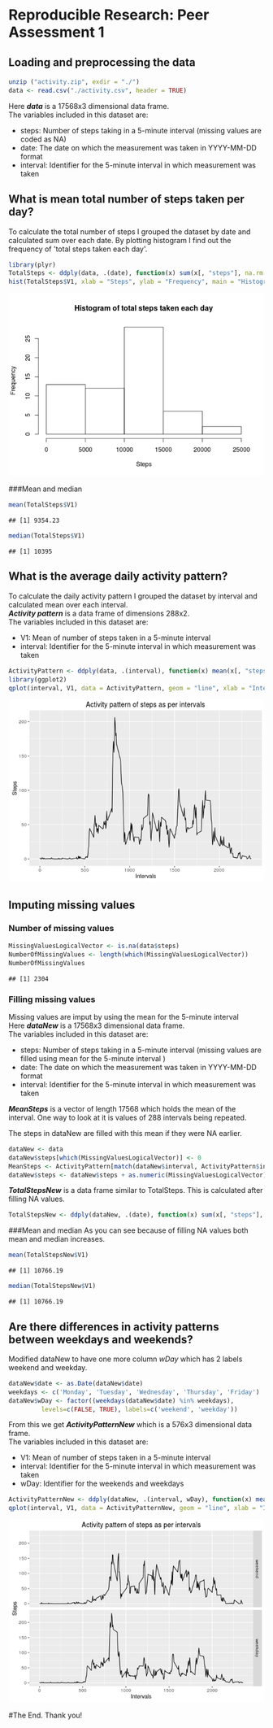 # Reproducible Research: Peer Assessment 1



## Loading and preprocessing the data

```r
unzip ("activity.zip", exdir = "./")
data <- read.csv("./activity.csv", header = TRUE)
```
Here ***data*** is a 17568x3 dimensional data frame.  
The variables included in this dataset are:  

* steps: Number of steps taking in a 5-minute interval (missing values are coded as NA)
* date: The date on which the measurement was taken in YYYY-MM-DD format
* interval: Identifier for the 5-minute interval in which measurement was taken

## What is mean total number of steps taken per day?
To calculate the total number of steps I grouped the dataset by date and calculated sum over each date.
By plotting histogram I find out the frequency of 'total steps taken each day'.

```r
library(plyr)
TotalSteps <- ddply(data, .(date), function(x) sum(x[, "steps"], na.rm = TRUE))
hist(TotalSteps$V1, xlab = "Steps", ylab = "Frequency", main = "Histogram of total steps taken each day")
```

![](PA1_template_files/figure-html/unnamed-chunk-3-1.png)<!-- -->

###Mean and median

```r
mean(TotalSteps$V1)
```

```
## [1] 9354.23
```

```r
median(TotalSteps$V1)
```

```
## [1] 10395
```

## What is the average daily activity pattern?
To calculate the daily activity pattern I grouped the dataset by interval and calculated mean over each interval.  
***Activity pattern*** is a data frame of dimensions 288x2.  
The variables included in this dataset are: 

* V1: Mean of number of steps taken in a 5-minute interval  
* interval: Identifier for the 5-minute interval in which measurement was taken


```r
ActivityPattern <- ddply(data, .(interval), function(x) mean(x[, "steps"], na.rm = TRUE))
library(ggplot2)
qplot(interval, V1, data = ActivityPattern, geom = "line", xlab = "Intervals", ylab = "Steps", main = "Activity pattern of steps as per intervals")
```

![](PA1_template_files/figure-html/unnamed-chunk-5-1.png)<!-- -->


## Imputing missing values
### Number of missing values

```r
MissingValuesLogicalVector <- is.na(data$steps)
NumberOfMissingValues <- length(which(MissingValuesLogicalVector))
NumberOfMissingValues
```

```
## [1] 2304
```
### Filling missing values
Missing values are imput by using the mean for the 5-minute interval  
Here ***dataNew*** is a 17568x3 dimensional data frame.   
The variables included in this dataset are: 

* steps: Number of steps taking in a 5-minute interval (missing values are filled using mean for the 5-minute interval )
* date: The date on which the measurement was taken in YYYY-MM-DD format
* interval: Identifier for the 5-minute interval in which measurement was taken

***MeanSteps*** is a vector of length 17568 which holds the mean of the interval. One way to look at it is values of 288 intervals being repeated.  

The steps in dataNew are filled with this mean if they were NA earlier.

```r
dataNew <- data
dataNew$steps[which(MissingValuesLogicalVector)] <- 0
MeanSteps <- ActivityPattern[match(dataNew$interval, ActivityPattern$interval), "V1"]
dataNew$steps <- dataNew$steps + as.numeric(MissingValuesLogicalVector)*MeanSteps
```
***TotalStepsNew*** is a data frame similar to TotalSteps. This is calculated after filling NA values.

```r
TotalStepsNew <- ddply(dataNew, .(date), function(x) sum(x[, "steps"], na.rm = TRUE))
```
###Mean and median
As you can see because of filling NA values both mean and median increases.

```r
mean(TotalStepsNew$V1)
```

```
## [1] 10766.19
```

```r
median(TotalStepsNew$V1)
```

```
## [1] 10766.19
```

## Are there differences in activity patterns between weekdays and weekends?
Modified dataNew to have one more column *wDay* which has 2 labels weekend and weekday.

```r
dataNew$date <- as.Date(dataNew$date)
weekdays <- c('Monday', 'Tuesday', 'Wednesday', 'Thursday', 'Friday')
dataNew$wDay <- factor((weekdays(dataNew$date) %in% weekdays), 
         levels=c(FALSE, TRUE), labels=c('weekend', 'weekday'))
```
From this we get ***ActivityPatternNew*** which is a 576x3 dimensional data frame.  
The variables included in this dataset are: 

* V1: Mean of number of steps taken in a 5-minute interval  
* interval: Identifier for the 5-minute interval in which measurement was taken
* wDay: Identifier for the weekends and weekdays

```r
ActivityPatternNew <- ddply(dataNew, .(interval, wDay), function(x) mean(x[, "steps"], na.rm = TRUE))
qplot(interval, V1, data = ActivityPatternNew, geom = "line", xlab = "Intervals", ylab = "Steps", facets = wDay~., main = "Activity pattern of steps as per intervals")
```

![](PA1_template_files/figure-html/unnamed-chunk-11-1.png)<!-- -->

#The End. Thank you!
